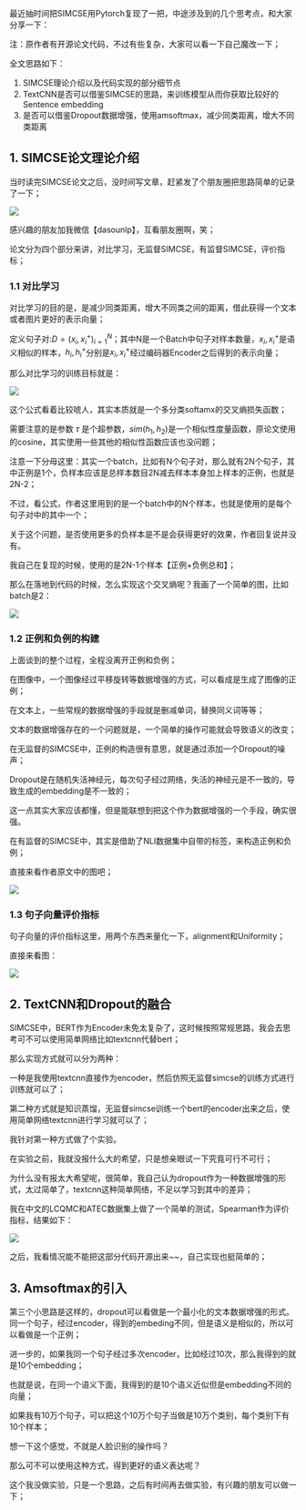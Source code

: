 最近抽时间把SIMCSE用Pytorch复现了一把，中途涉及到的几个思考点，和大家分享一下：

注：原作者有开源论文代码，不过有些复杂，大家可以看一下自己魔改一下；

全文思路如下：

1. SIMCSE理论介绍以及代码实现的部分细节点
2. TextCNN是否可以借鉴SIMCSE的思路，来训练模型从而你获取比较好的Sentence embedding
3. 是否可以借鉴Dropout数据增强，使用amsoftmax，减少同类距离，增大不同类距离

## 1. SIMCSE论文理论介绍

当时读完SIMCSE论文之后，没时间写文章，赶紧发了个朋友圈把思路简单的记录了一下；

![](https://picsfordablog.oss-cn-beijing.aliyuncs.com/2021-06-03-040438.jpg)

感兴趣的朋友加我微信【dasounlp】，互看朋友圈啊，笑；

论文分为四个部分来讲，对比学习，无监督SIMCSE，有监督SIMCSE，评价指标；

### 1.1 对比学习

对比学习的目的是，是减少同类距离，增大不同类之间的距离，借此获得一个文本或者图片更好的表示向量；

定义句子对:$D={(x_{i},x_{i}^{+})}_{i=1}^{N}$；其中N是一个Batch中句子对样本数量，$x_{i},x_{i}^{+}$是语义相似的样本，$h_{i},h_{i}^{+}$分别是$x_{i},x_{i}^{+}$经过编码器Encoder之后得到的表示向量；

那么对比学习的训练目标就是：

![](https://picsfordablog.oss-cn-beijing.aliyuncs.com/2021-06-03-032231.png)

这个公式看着比较唬人，其实本质就是一个多分类softamx的交叉熵损失函数；

需要注意的是参数 $\tau$ 是个超参数，$sim(h_{1},h_{2})$是一个相似性度量函数，原论文使用的cosine，其实使用一些其他的相似性函数应该也没问题；

注意一下分母这里：其实一个batch，比如有N个句子对，那么就有2N个句子，其中正例是1个，负样本应该是总样本数目2N减去样本本身加上样本的正例，也就是2N-2；

不过，看公式，作者这里用到的是一个batch中的N个样本，也就是使用的是每个句子对中的其中一个；

关于这个问题，是否使用更多的负样本是不是会获得更好的效果，作者回复说并没有。

我自己在复现的时候，使用的是2N-1个样本【正例+负例总和】；

那么在落地到代码的时候，怎么实现这个交叉熵呢？我画了一个简单的图，比如batch是2：

![](https://picsfordablog.oss-cn-beijing.aliyuncs.com/2021-06-03-034244.png)

### 1.2 正例和负例的构建

上面谈到的整个过程，全程没离开正例和负例；

在图像中，一个图像经过平移旋转等数据增强的方式，可以看成是生成了图像的正例；

在文本上，一些常规的数据增强的手段就是删减单词，替换同义词等等；

文本的数据增强存在的一个问题就是，一个简单的操作可能就会导致语义的改变；

在无监督的SIMCSE中，正例的构造很有意思，就是通过添加一个Dropout的噪声；

Dropout是在随机失活神经元，每次句子经过网络，失活的神经元是不一致的，导致生成的embedding是不一致的；

这一点其实大家应该都懂，但是能联想到把这个作为数据增强的一个手段，确实很强。

在有监督的SIMCSE中，其实是借助了NLI数据集中自带的标签，来构造正例和负例；

直接来看作者原文中的图吧；

![](https://picsfordablog.oss-cn-beijing.aliyuncs.com/2021-06-03-034519.png)

### 1.3 句子向量评价指标

句子向量的评价指标这里，用两个东西来量化一下，alignment和Uniformity；

直接来看图：

![](https://picsfordablog.oss-cn-beijing.aliyuncs.com/2021-06-03-035040.png)



## 2. TextCNN和Dropout的融合

SIMCSE中，BERT作为Encoder未免太复杂了，这时候按照常规思路，我会去思考可不可以使用简单网络比如textcnn代替bert；

那么实现方式就可以分为两种：

一种是我使用textcnn直接作为encoder，然后仿照无监督simcse的训练方式进行训练就可以了；

第二种方式就是知识蒸馏，无监督simcse训练一个bert的encoder出来之后，使用简单网络textcnn进行学习就可以了；

我针对第一种方式做了个实验。

在实验之前，我就没报什么大的希望，只是想亲眼试一下究竟可行不可行；

为什么没有报太大希望呢，很简单，我自己认为dropout作为一种数据增强的形式，太过简单了，textcnn这种简单网络，不足以学习到其中的差异；

我在中文的LCQMC和ATEC数据集上做了一个简单的测试，Spearman作为评价指标，结果如下：

![](https://picsfordablog.oss-cn-beijing.aliyuncs.com/2021-06-03-040058.png)

之后，我看情况能不能把这部分代码开源出来~~，自己实现也挺简单的；

## 3. Amsoftmax的引入

第三个小思路是这样的，dropout可以看做是一个最小化的文本数据增强的形式。同一个句子，经过encoder，得到的embeding不同，但是语义是相似的，所以可以看做是一个正例；

进一步的，如果我同一个句子经过多次encoder，比如经过10次，那么我得到的就是10个embedding；

也就是说，在同一个语义下面，我得到的是10个语义近似但是embedding不同的向量；

如果我有10万个句子，可以把这个10万个句子当做是10万个类别，每个类别下有10个样本；

想一下这个感觉，不就是人脸识别的操作吗？

那么可不可以使用这种方式，得到更好的语义表达呢？

这个我没做实验，只是一个思路，之后有时间再去做实验，有兴趣的朋友可以做一下；